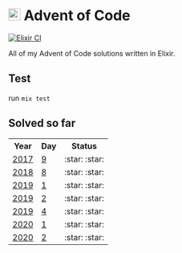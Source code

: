 # <img src="https://adventofcode.com/favicon.png" width=24 alt=":star:"> Advent of Code
[![Elixir CI](https://github.com/wasi0013/advent_of_code/actions/workflows/elixir.yml/badge.svg?branch=main)](https://github.com/wasi0013/advent_of_code/actions/workflows/elixir.yml)

All of my Advent of Code solutions written in Elixir.

## Test

run `mix test`

## Solved so far

<table>
  <tr>
    <th>Year</th>
    <th>Day</th>
    <th>Status</th>
  </tr>
  
  <tr>
   <td><a href="https://adventofcode.com/2017/day/9">2017</a></td>
   <td><a href='https://github.com/wasi0013/advent_of_code/blob/main/lib/y2017/day_09.ex'> 9</a></td>
   <td> :star: :star: </td>
   </tr>

  <tr>
   <td><a href="https://adventofcode.com/2018/day/8">2018</a></td>
   <td><a href='https://github.com/wasi0013/advent_of_code/blob/main/lib/y2018/day_08.ex'> 8</a></td>
   <td> :star: :star: </td>
   </tr>

  <tr>
   <td><a href="https://adventofcode.com/2019/day/1">2019</a></td>
   <td><a href='https://github.com/wasi0013/advent_of_code/blob/main/lib/y2019/day_01.ex'> 1</a></td>
   <td> :star: :star: </td>
   </tr>

  <tr>
   <td><a href="https://adventofcode.com/2019/day/2">2019</a></td>
   <td><a href='https://github.com/wasi0013/advent_of_code/blob/main/lib/y2019/day_02.ex'> 2</a></td>
   <td> :star: :star: </td>
   </tr>

  <tr>
   <td><a href="https://adventofcode.com/2019/day/4">2019</a></td>
   <td><a href='https://github.com/wasi0013/advent_of_code/blob/main/lib/y2019/day_04.ex'> 4</a></td>
   <td> :star: :star: </td>
   </tr>

  <tr>
   <td><a href="https://adventofcode.com/2020/day/1">2020</a></td>
   <td><a href='https://github.com/wasi0013/advent_of_code/blob/main/lib/y2020/day_01.ex'> 1</a></td>
   <td> :star: :star: </td>
   </tr>

  <tr>
   <td><a href="https://adventofcode.com/2020/day/2">2020</a></td>
   <td><a href='https://github.com/wasi0013/advent_of_code/blob/main/lib/y2020/day_02.ex'> 2</a></td>
   <td> :star: :star: </td>
   </tr>

  </tr>

</table>